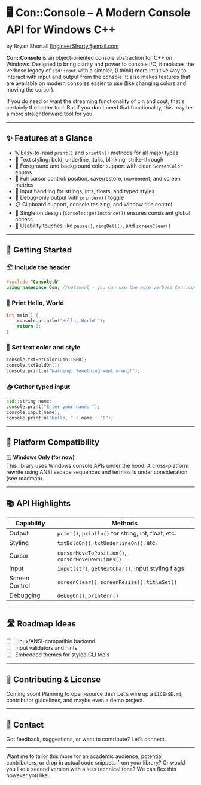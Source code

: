 

# 🖥️ Con::Console – A Modern Console API for Windows C++

by Bryan Shortall
EngineerShorty@email.com

**Con::Console** is an object-oriented console abstraction for C++ on Windows. Designed to bring clarity and power to console I/O, it replaces the verbose legacy of `std::cout` with a simpler, (I think) more intuitive way to interact with input and output from the console.  It also makes features that are available on modern consoles easier to use (like changing colors and moving the cursor).  

If you do need or want the streaming functionality of cin and cout, that's certainly the better tool.  But if you don't need that functionality, this may be a more straightforward tool for you.

---

## ✨ Features at a Glance

- 🔤 Easy-to-read `print()` and `println()` methods for all major types
- 🎨 Text styling: bold, underline, italic, blinking, strike-through
- 🌈 Foreground and background color support with clean `ScreenColor` enums
- 🧭 Full cursor control: position, save/restore, movement, and screen metrics
- 💬 Input handling for strings, ints, floats, and typed styles
- 🐞 Debug-only output with `printerr()` toggle
- 📋 Clipboard support, console resizing, and window title control
- 🔁 Singleton design (`Console::getInstance()`) ensures consistent global access
- 🔔 Usability touches like `pause()`, `ringBell()`, and `screenClear()`

---

## 🚀 Getting Started

### 📦 Include the header

```cpp
#include "Console.h"
using namespace Con; //optional - you can use the more verbose Con::console when referencing the console object.
```

### 👋 Print Hello, World

```cpp
int main() {
    console.println("Hello, World!");
    return 0;
}
```

### 🎨 Set text color and style

```cpp
console.txtSetColor(Con::RED);
console.txtBoldOn();
console.println("Warning: Something went wrong!");
```

### 📥 Gather typed input

```cpp
std::string name;
console.print("Enter your name: ");
console.input(name);
console.println("Hello, " + name + "!");
```

---

## 🧩 Platform Compatibility

🪟 **Windows Only (for now)**  
This library uses Windows console APIs under the hood. A cross-platform rewrite using ANSI escape sequences and termios is under consideration (see roadmap).

---

## 📚 API Highlights

| Capability        | Methods                                             |
|------------------|-----------------------------------------------------|
| Output           | `print()`, `println()` for string, int, float, etc. |
| Styling          | `txtBoldOn()`, `txtUnderlineOn()`, etc.             |
| Cursor           | `cursorMoveToPosition()`, `cursorMoveDownLines()`   |
| Input            | `input(str)`, `getNextChar()`, input styling flags  |
| Screen Control   | `screenClear()`, `screenResize()`, `titleSet()`     |
| Debugging        | `debugOn()`, `printerr()`                           |

---

## 🛣 Roadmap Ideas

- [ ] Linux/ANSI-compatible backend
- [ ] Input validators and hints
- [ ] Embedded themes for styled CLI tools

---

## 🙌 Contributing & License

Coming soon! Planning to open-source this? Let’s wire up a `LICENSE.md`, contributor guidelines, and maybe even a demo project.

---

## 💬 Contact

Got feedback, suggestions, or want to contribute? Let’s connect.

---

Want me to tailor this more for an academic audience, potential contributors, or drop in actual code snippets from your library? Or would you like a second version with a less technical tone? We can flex this however you like.
